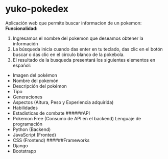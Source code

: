 # yuko-pokedex
Aplicación web que permite buscar informacion de un pokemon:
**Funcionalidad:**
1. Ingresamos el nombre del pokemon que deseamos obtener la información
2. La búsqueda inicia cuando das enter en tu teclado, das clic en el botón buscar o das clic en el circulo blanco de la pokebola.
3. El resultado de la busqueda presentará los siguientes elementos en español:
  - Imagen del pokémon
  - Nombre del pokemón
  - Descripción del pokémon
  - Tipo
  - Generaciones
  - Aspectos (Altura, Peso y Experiencia adquirida)
  - Habilidades
  - Estadisticas de combate 
######API
- Pokemon Free (Consumo de API en el backend)
Lenguaje de programación
- Python (Backend)
- JavaScript (Fronted)
- CSS (Frontend)
######Frameworks
- Django 
- Bootstrapp
